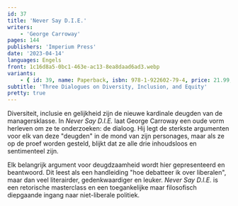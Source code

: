 ```yaml
---
id: 37
title: 'Never Say D.I.E.'
writers:
    - 'George Carroway'
pages: 144
publishers: 'Imperium Press'
date: '2023-04-14'
languages: Engels
front: 1c16d8a5-0bc1-463e-ac13-8ea8daad6ad3.webp
variants:
    - { id: 39, name: Paperback, isbn: 978-1-922602-79-4, price: 21.99, out_of_stock: 0 }
subtitle: 'Three Dialogues on Diversity, Inclusion, and Equity'
pretty: true
---
```


Diversiteit, inclusie en gelijkheid zijn de nieuwe kardinale deugden van de managersklasse. In *Never Say D.I.E.* laat George Carroway een oude vorm herleven om ze te onderzoeken: de dialoog. Hij legt de sterkste argumenten voor elk van deze "deugden" in de mond van zijn personages, maar als ze op de proef worden gesteld, blijkt dat ze alle drie inhoudsloos en sentimenteel zijn.

Elk belangrijk argument voor deugdzaamheid wordt hier gepresenteerd en beantwoord. Dit leest als een handleiding "hoe debatteer ik over liberalen", maar dan veel literairder, gedenkwaardiger en leuker. *Never Say D.I.E.* is een retorische masterclass en een toegankelijke maar filosofisch diepgaande ingang naar niet-liberale politiek.
